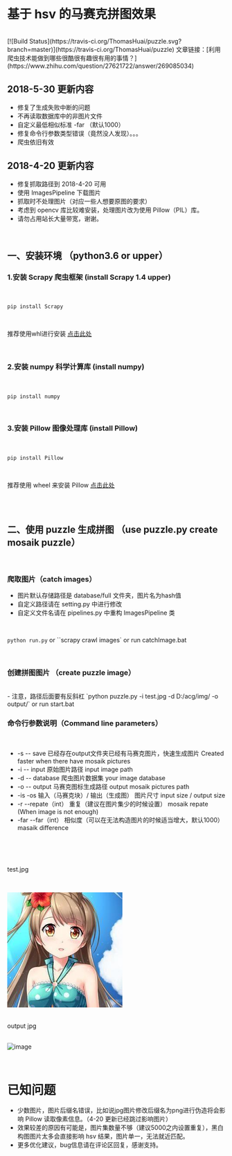 # 基于 hsv 的马赛克拼图效果
<br>
[![Build Status](https://travis-ci.org/ThomasHuai/puzzle.svg?branch=master)](https://travis-ci.org/ThomasHuai/puzzle)
文章链接：[利用爬虫技术能做到哪些很酷很有趣很有用的事情？](https://www.zhihu.com/question/27621722/answer/269085034)

<br>

## 2018-5-30 更新内容
- 修复了生成失败中断的问题
- 不再读取数据库中的非图片文件
- 自定义最低相似标准 -far （默认1000）
- 修复命令行参数类型错误（竟然没人发现）。。。
- 爬虫依旧有效

## 2018-4-20 更新内容
- 修复抓取路径到 2018-4-20 可用
- 使用 ImagesPipeline 下载图片
- 抓取时不处理图片（对应一些人想要原图的要求）
- 考虑到 opencv 库比较难安装，处理图片改为使用 Pillow（PIL）库。
- 请勿占用站长大量带宽，谢谢。

<br>
 
## 一、安装环境 （python3.6 or upper）


### 1.安装 Scrapy 爬虫框架  (install Scrapy 1.4 upper)  

<br>

`pip install Scrapy`

<br> 

推荐使用whl进行安装 [点击此处](https://www.lfd.uci.edu/~gohlke/pythonlibs/)  

<br>

### 2.安装 numpy 科学计算库 (install numpy) 

<br>

`pip install numpy`  

<br>

### 3.安装 Pillow 图像处理库 (install Pillow)

<br>

`pip install Pillow`  

<br>

 推荐使用 wheel 来安装 Pillow [点击此处]("https://www.lfd.uci.edu/~gohlke/pythonlibs/") 

<br>

<br>
 
## 二、使用 puzzle 生成拼图 （use puzzle.py create mosaik puzzle） 

<br>

### 爬取图片（catch images）

* 图片默认存储路径是 database/full 文件夹，图片名为hash值
* 自定义路径请在 setting.py 中进行修改
* 自定义文件名请在 pipelines.py 中重构 ImagesPipeline 类

<br>

`python run.py`  or ``scrapy crawl images` or run catchImage.bat

<br>

### 创建拼图图片 （create puzzle image）  

<br>
- 注意，路径后面要有反斜杠
`python puzzle.py -i test.jpg -d D:/acg/img/ -o output/`  or run start.bat

<br>

### 命令行参数说明（Command line parameters）

<br>

* -s -- save  已经存在output文件夹已经有马赛克图片，快速生成图片 Created faster when there have  mosaik pictures
* -i -- input 原始图片路径 input image path
* -d -- database 爬虫图片数据集 your image database
* -o -- output 马赛克图标生成路径 output mosaik pictures path
* -is -os 输入（马赛克块）/ 输出（生成图） 图片尺寸  input size / output size
* -r --repate（int） 重复（建议在图片集少的时候设置） mosaik repate (When image is not enough)
* -far --far（int） 相似度（可以在无法构造图片的时候适当增大，默认1000） masaik difference

<br>
 
<br>

<br>

test.jpg  

<br>

![image](./test.jpg)  
<br>

output jpg  
<br>

![image](./out.jpg)  

<br>

# 已知问题
- 少数图片，图片后缀名错误，比如说jpg图片修改后缀名为png进行伪造将会影响 Pillow 读取像素信息。（4-20 更新已经跳过影响图片）
- 效果较差的原因有可能是，图片集数量不够（建议5000之内设置重复），黑白构图图片太多会直接影响 hsv 结果，图片单一，无法就近匹配。
- 更多优化建议，bug信息请在评论区回复，感谢支持。


